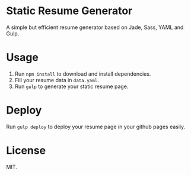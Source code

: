 # Static Resume Generator
A simple but efficient resume generator based on Jade, Sass, YAML and Gulp.

# Usage
1. Run `npm install` to download and install dependencies.
2. Fill your resume data in `data.yaml`.
3. Run `gulp` to generate your static resume page.
  
# Deploy
Run `gulp deploy` to deploy your resume page in your github pages easily.

# License
MIT.
